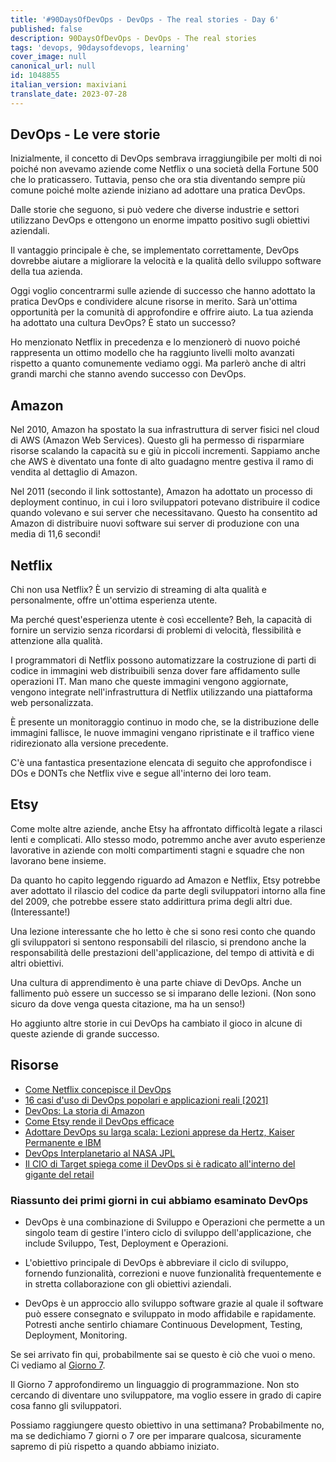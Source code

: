 ```yaml
---
title: '#90DaysOfDevOps - DevOps - The real stories - Day 6'
published: false
description: 90DaysOfDevOps - DevOps - The real stories
tags: 'devops, 90daysofdevops, learning'
cover_image: null
canonical_url: null
id: 1048855
italian_version: maxiviani
translate_date: 2023-07-28
---
```


## DevOps - Le vere storie

Inizialmente, il concetto di DevOps sembrava irraggiungibile per molti di noi poiché non avevamo aziende come Netflix o una società della Fortune 500 che lo praticassero. Tuttavia, penso che ora stia diventando sempre più comune poiché molte aziende iniziano ad adottare una pratica DevOps.

Dalle storie che seguono, si può vedere che diverse industrie e settori utilizzano DevOps e ottengono un enorme impatto positivo sugli obiettivi aziendali.

Il vantaggio principale è che, se implementato correttamente, DevOps dovrebbe aiutare a migliorare la velocità e la qualità dello sviluppo software della tua azienda.

Oggi voglio concentrarmi sulle aziende di successo che hanno adottato la pratica DevOps e condividere alcune risorse in merito. Sarà un'ottima opportunità per la comunità di approfondire e offrire aiuto. La tua azienda ha adottato una cultura DevOps? È stato un successo?

Ho menzionato Netflix in precedenza e lo menzionerò di nuovo poiché rappresenta un ottimo modello che ha raggiunto livelli molto avanzati rispetto a quanto comunemente vediamo oggi. Ma parlerò anche di altri grandi marchi che stanno avendo successo con DevOps.

## Amazon

Nel 2010, Amazon ha spostato la sua infrastruttura di server fisici nel cloud di AWS (Amazon Web Services). Questo gli ha permesso di risparmiare risorse scalando la capacità su e giù in piccoli incrementi. Sappiamo anche che AWS è diventato una fonte di alto guadagno mentre gestiva il ramo di vendita al dettaglio di Amazon.

Nel 2011 (secondo il link sottostante), Amazon ha adottato un processo di deployment continuo, in cui i loro sviluppatori potevano distribuire il codice quando volevano e sui server che necessitavano. Questo ha consentito ad Amazon di distribuire nuovi software sui server di produzione con una media di 11,6 secondi!

## Netflix

Chi non usa Netflix? È un servizio di streaming di alta qualità e personalmente, offre un'ottima esperienza utente.

Ma perché quest'esperienza utente è così eccellente? Beh, la capacità di fornire un servizio senza ricordarsi di problemi di velocità, flessibilità e attenzione alla qualità.

I programmatori di Netflix possono automatizzare la costruzione di parti di codice in immagini web distribuibili senza dover fare affidamento sulle operazioni IT. Man mano che queste immagini vengono aggiornate, vengono integrate nell'infrastruttura di Netflix utilizzando una piattaforma web personalizzata.

È presente un monitoraggio continuo in modo che, se la distribuzione delle immagini fallisce, le nuove immagini vengano ripristinate e il traffico viene ridirezionato alla versione precedente.

C'è una fantastica presentazione elencata di seguito che approfondisce i DOs e DONTs che Netflix vive e segue all'interno dei loro team.

## Etsy

Come molte altre aziende, anche Etsy ha affrontato difficoltà legate a rilasci lenti e complicati. Allo stesso modo, potremmo anche aver avuto esperienze lavorative in aziende con molti compartimenti stagni e squadre che non lavorano bene insieme.

Da quanto ho capito leggendo riguardo ad Amazon e Netflix, Etsy potrebbe aver adottato il rilascio del codice da parte degli sviluppatori intorno alla fine del 2009, che potrebbe essere stato addirittura prima degli altri due. (Interessante!)

Una lezione interessante che ho letto è che si sono resi conto che quando gli sviluppatori si sentono responsabili del rilascio, si prendono anche la responsabilità delle prestazioni dell'applicazione, del tempo di attività e di altri obiettivi.

Una cultura di apprendimento è una parte chiave di DevOps. Anche un fallimento può essere un successo se si imparano delle lezioni. (Non sono sicuro da dove venga questa citazione, ma ha un senso!)

Ho aggiunto altre storie in cui DevOps ha cambiato il gioco in alcune di queste aziende di grande successo.

## Risorse

- [Come Netflix concepisce il DevOps](https://www.youtube.com/watch?v=UTKIT6STSVM)
- [16 casi d'uso di DevOps popolari e applicazioni reali [2021]](https://www.upgrad.com/blog/devops-use-cases-applications/)
- [DevOps: La storia di Amazon](https://www.youtube.com/watch?v=ZzLa0YEbGIY)
- [Come Etsy rende il DevOps efficace](https://www.networkworld.com/article/2886672/how-etsy-makes-devops-work.html)
- [Adottare DevOps su larga scala: Lezioni apprese da Hertz, Kaiser Permanente e lBM](https://www.youtube.com/watch?v=gm18-gcgXRY)
- [DevOps Interplanetario al NASA JPL](https://www.usenix.org/conference/lisa16/technical-sessions/presentation/isla)
- [Il CIO di Target spiega come il DevOps si è radicato all'interno del gigante del retail](https://enterprisersproject.com/article/2017/1/target-cio-explains-how-devops-took-root-inside-retail-giant)

### Riassunto dei primi giorni in cui abbiamo esaminato DevOps

- DevOps è una combinazione di Sviluppo e Operazioni che permette a un singolo team di gestire l'intero ciclo di sviluppo dell'applicazione, che include Sviluppo, Test, Deployment e Operazioni.

- L'obiettivo principale di DevOps è abbreviare il ciclo di sviluppo, fornendo funzionalità, correzioni e nuove funzionalità frequentemente e in stretta collaborazione con gli obiettivi aziendali.

- DevOps è un approccio allo sviluppo software grazie al quale il software può essere consegnato e sviluppato in modo affidabile e rapidamente. Potresti anche sentirlo chiamare Continuous Development, Testing, Deployment, Monitoring.

Se sei arrivato fin qui, probabilmente sai se questo è ciò che vuoi o meno. Ci vediamo al [Giorno 7](day07.md).

Il Giorno 7 approfondiremo un linguaggio di programmazione. Non sto cercando di diventare uno sviluppatore, ma voglio essere in grado di capire cosa fanno gli sviluppatori.

Possiamo raggiungere questo obiettivo in una settimana? Probabilmente no, ma se dedichiamo 7 giorni o 7 ore per imparare qualcosa, sicuramente sapremo di più rispetto a quando abbiamo iniziato.